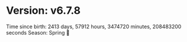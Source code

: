 # Version: v6.7.8
Time since birth: 2413 days, 57912 hours, 3474720 minutes, 208483200 seconds
Season: Spring 🌸
